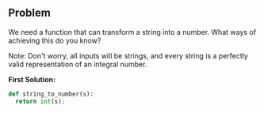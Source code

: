 ## Problem

We need a function that can transform a string into a number. What ways of achieving this do you know?

Note: Don't worry, all inputs will be strings, and every string is a perfectly valid representation of an integral number.

**First Solution:**
```python
def string_to_number(s):
  return int(s);
```    

